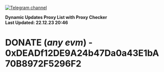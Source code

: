 [![Telegram channel](https://img.shields.io/endpoint?url=https://runkit.io/damiankrawczyk/telegram-badge/branches/master?url=https://t.me/n4z4v0d)](https://t.me/n4z4v0d) 

**Dynamic Updates Proxy List with Proxy Checker**  
**Last Updated: 22.12.23 20:46**

# DONATE (_any evm_) - 0xDEADf12DE9A24b47Da0a43E1bA70B8972F5296F2
